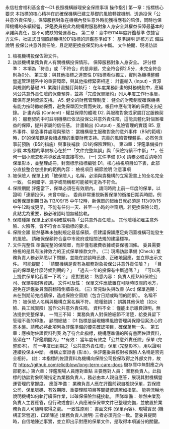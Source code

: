 永信社會福利基金會～D1.長照機構辦理安全保險事項 操作指引
第一章：指標核心要求
本指標的核心精神在於確保機構已建立基礎的風險轉嫁機制，透過投保「公共意外責任險」，保障服務對象在機構內發生意外時能獲得應有的賠償，同時也保障機構的永續經營。評鑑委員視此為機構對服務對象人身安全與權益保障最基本的承諾與責任，是不可或缺的營運基石。
第二章：臺中市114年度評鑑基準
依據官方文件，社區式日間照顧機構於D1指標的評鑑基準如下：
基準說明
評核方式
備註說明
投保公共意外責任險，且定期更換投保契約未中斷。
文件檢閱、現場訪談
1. 檢視機構投保佐證文件。
2. 訪談機構業務負責人有關機構投保情形。
保障服務對象人身安全。
評分標準： 本項為「符合」或「不符合」的是非題，完全符合得2.5分，未完全符合則為0分。
第三章：與其他指標之連貫性
D1指標看似獨立，實則為機構整體營運管理體系中的重要環節，與其他指標緊密相連：
計畫輸入 (Input) - 資源與規劃的基礎
A1. 業務計畫擬訂與執行： 在年度業務計畫的財務規劃中，應編列公共意外責任險的保費預算，並將「完成保單續約」列入年度工作行事曆，確保有足夠資源支持。
A5. 健全的財務管理制度： 健全的財務制度確保機構有能力按時繳納保費，避免保單因欠費而失效。帳目中應有清晰的保費支出紀錄。
計畫內容 (Content) - 權益保障的體現
D2. 與服務對象或家屬訂定服務契約： 服務契約中可註明機構已依法投保公共意外責任險，這能具體化對個案權益的保障，提升家屬的信任感。
計畫輸出 (Output) - 風險管理的實踐
B5. 意外事件、緊急事件處理與預防： 當機構發生服務對象的意外事件（B5的範疇）時，D1的保險即是後續處理的重要財務支持。完善的風險管理體系，必然包含事前預防（B5的措施）與事後補救（D1的保險理賠）。
第四章：評鑑準備操作步驟
本指標的準備核心在於**「文件完整無誤」與「保險持續不中斷」**，任何一個小疏忽都將導致此項直接零分。
(一) 文件準備 (Do)
請務必備妥清晰的保單影本，並整理成冊，封面標示指標編號 D1。核心檢視項目如下表，此部分直接整合您提供的範例內容：
檢視項目
細節說明
注意事項
1. 被保險人
保單上的「被保險人」名稱，必須與貴機構的立案證書上的全名完全一致。
任何錯字、漏字或簡稱都可能被判定為不符合。
2. 保險期間
評鑑當下，保單必須在有效期內。
請同時附上前一年度的保單，以證明「連續投保，未曾中斷」。
委員非常重視新舊保單的銜接日期與時間，例如舊保單到期日為 113/09/15 中午12時，新保單的起始日就必須是 113/09/15 中午12時或更早，不能有任何一天、甚至一小時的空窗期。若更換保險公司，此點尤為重要，務必確認時間無縫接軌。
3. 保險種類
保單上必須明確載明為「公共意外責任險」。
其他險種如雇主意外險、火險等，皆不符合本項指標的要求。
4. 保險金額
雖然基準未強制規定最低保額，但建議保額應足夠涵蓋機構可能發生的風險。
請確保保額符合臺中市政府或相關法規的建議標準。
5. 文件完整性
準備完整的保險單，而非僅有繳費收據或要保書回條。
委員需要檢視的是具有法律效力的正式保單條款文件。
(二) 現場訪談準備 (Check)
業務負責人務必熟悉以下問題，並能在訪談時迅速、正確地回應，並立即出示文件。
可能提問：
「請問機構是否有為服務對象投保公共意外責任險？」
「目前的保單是什麼時候到期的？」
「過去一年的投保有中斷過嗎？」
「可以馬上提供保單給我看一下嗎？」
應對要點：
熟悉內容： 負責人應熟知保險公司、保單期限等資訊。
文件可及性： 保單文件應放置在可隨時取閱的地方，避免在評鑑委員面前翻箱倒櫃尋找。
(三) 常見缺失與改善 (Act)
保單過期： 未在到期前完成續保，造成保險空窗期（包含日期或時間的間斷）。
名稱不符： 被保險人名稱與機構立案名稱不符。
險種錯誤： 誤將其他保險（如火險、員工誠實險）當作公共意外責任險。
資料不全： 僅能出示繳費證明，無法提供完整保單。
一問三不知： 業務負責人對保險細節不清楚，給委員留下管理不善的印象。
顧問總結：
D1 指標是展現機構風險管理與保障個案決心的基本盤。請務必將此項列為評鑑準備的優先確認項目，確保萬無一失。
第五章：應檢附佐證資料列表
為了符合此指標，機構應準備的所有書面佐證資料，皆須在**「評鑑期間內」**有效：
當年度有效之「公共意外責任險」保單 (完整影本)。
前一年度已到期之「公共意外責任險」保單 (完整影本)，用以證明連續投保未中斷。
機構立案證書 (影本)，供評鑑委員核對被保險人名稱是否完全相符。
(註：本指標的佐證資料為機構向保險公司投保取得之外部文件，故在 https://github.com/eliotblow/long-term-care-docs 儲存庫中無對應之內部範本。)
第六章：評鑑現場人員應對重點
主要應對人員：
業務負責人。此指標的訪談對象明確指定為業務負責人，務必由本人親自應答，展現其對機構營運管理的掌握度。
應答準備：
業務負責人應在評鑑前親自檢視保單，對保險公司、保單號碼、有效期限、重要理賠項目等關鍵資訊瞭如指掌。
能夠流暢地說明機構如何執行續保作業，以確保保險無縫接軌。
團隊準備：
雖然由業務負責人主要應答，但行政或會計人員應確保保單文件已整理完備，並放置於業務負責人可隨時取得之處。
一致性原則：
書面文件 (保單內容)、現場實況 (機構正常營運)、口頭陳述 (業務負責人說明) 三者必須完全一致。當委員提問時，自信地陳述事實，並立即出示對應的保單文件，是取得本項滿分的關鍵。